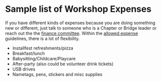 # Sample list of Workshop Expenses

If you have different kinds of expenses because you are doing something new or different, just talk
to someone who is a Chapter or Bridge leader or reach out the the [finance committee](mailto:finance@bridgefoundry.org). Within the [allowed expense](../bridge-chapter-policies.md#allowed-expenses) guidelines, there is a lot of flexibility.


* Installfest refreshments/pizza
* Breakfast/lunch
* Babysitting/Childcare/Playcare
* After-party (also could be volunteer drink tickets)
* USB drives
* Nametags, pens, stickers and misc supplies
